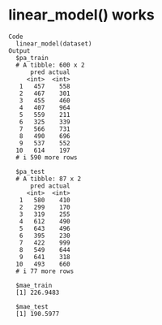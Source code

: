 # linear_model() works

    Code
      linear_model(dataset)
    Output
      $pa_train
      # A tibble: 600 x 2
          pred actual
         <int>  <int>
       1   457    558
       2   467    301
       3   455    460
       4   407    964
       5   559    211
       6   325    339
       7   566    731
       8   490    696
       9   537    552
      10   614    197
      # i 590 more rows
      
      $pa_test
      # A tibble: 87 x 2
          pred actual
         <int>  <int>
       1   580    410
       2   299    170
       3   319    255
       4   612    490
       5   643    496
       6   395    230
       7   422    999
       8   549    644
       9   641    318
      10   493    660
      # i 77 more rows
      
      $mae_train
      [1] 226.9483
      
      $mae_test
      [1] 190.5977
      

